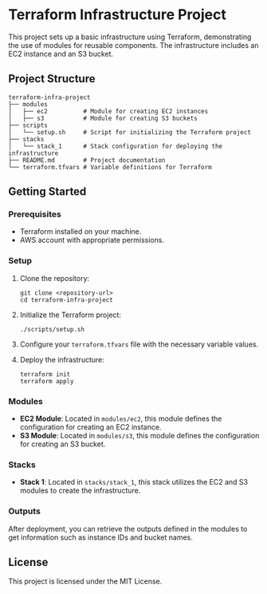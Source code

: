 # Terraform Infrastructure Project

This project sets up a basic infrastructure using Terraform, demonstrating the use of modules for reusable components. The infrastructure includes an EC2 instance and an S3 bucket.

## Project Structure

```
terraform-infra-project
├── modules
│   ├── ec2          # Module for creating EC2 instances
│   ├── s3           # Module for creating S3 buckets
├── scripts
│   └── setup.sh     # Script for initializing the Terraform project
├── stacks
│   └── stack_1      # Stack configuration for deploying the infrastructure
├── README.md        # Project documentation
└── terraform.tfvars # Variable definitions for Terraform
```

## Getting Started

### Prerequisites

- Terraform installed on your machine.
- AWS account with appropriate permissions.

### Setup

1. Clone the repository:
   ```
   git clone <repository-url>
   cd terraform-infra-project
   ```

2. Initialize the Terraform project:
   ```
   ./scripts/setup.sh
   ```

3. Configure your `terraform.tfvars` file with the necessary variable values.

4. Deploy the infrastructure:
   ```
   terraform init
   terraform apply
   ```

### Modules

- **EC2 Module**: Located in `modules/ec2`, this module defines the configuration for creating an EC2 instance.
- **S3 Module**: Located in `modules/s3`, this module defines the configuration for creating an S3 bucket.

### Stacks

- **Stack 1**: Located in `stacks/stack_1`, this stack utilizes the EC2 and S3 modules to create the infrastructure.

### Outputs

After deployment, you can retrieve the outputs defined in the modules to get information such as instance IDs and bucket names.

## License

This project is licensed under the MIT License.